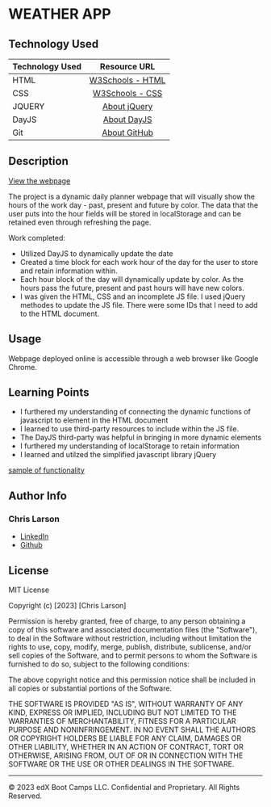 # WEATHER APP

## Technology Used 

| Technology Used         | Resource URL           | 
| ------------- |:-------------:| 
| HTML    | [W3Schools - HTML](https://www.w3schools.com/html/html_intro.asp) | 
| CSS     | [W3Schools - CSS](https://www.w3schools.com/css/css_intro.asp)      | 
| JQUERY       | [About jQuery](https://jquery.com/)     |   
| DayJS       | [About DayJS](https://day.js.org/)     | 
| Git       | [About GitHub](https://git-scm.com/about)     |    

## Description 

[View the webpage](https://chlarson74.github.io/daily-planner)

The project is a dynamic daily planner webpage that will visually show the hours of the work day - past, present and future by color. The data that the user puts into the hour fields will be stored in localStorage and can be retained even through refreshing the page. 

Work completed:
- Utilized DayJS to dynamically update the date
- Created a time block for each work hour of the day for the user to store and retain information within.
- Each hour block of the day will dynamically update by color. As the hours pass the future, present and past hours will have new colors.
- I was given the HTML, CSS and an incomplete JS file. I used jQuery methodes to update the JS file. There were some IDs that I need to add to the HTML document.



## Usage 

Webpage deployed online is accessible through a web browser like Google Chrome.


## Learning Points 

- I furthered my understanding of connecting the dynamic functions of javascript to element in the HTML document
- I learned to use third-party resources to include within the JS file.
- The DayJS third-party was helpful in bringing in more dynamic elements
- I furthered my understanding of localStorage to retain information
- I learned and utilzed the simplified javascript library jQuery

[sample of functionality](./demo.gif)

## Author Info


### Chris Larson


* [LinkedIn](https://www.linkedin.com/in/christian-larson-6208a43b/)
* [Github](https://github.com/chlarson74)


## License
MIT License

Copyright (c) [2023] [Chris Larson]

Permission is hereby granted, free of charge, to any person obtaining a copy
of this software and associated documentation files (the "Software"), to deal
in the Software without restriction, including without limitation the rights
to use, copy, modify, merge, publish, distribute, sublicense, and/or sell
copies of the Software, and to permit persons to whom the Software is
furnished to do so, subject to the following conditions:

The above copyright notice and this permission notice shall be included in all
copies or substantial portions of the Software.

THE SOFTWARE IS PROVIDED "AS IS", WITHOUT WARRANTY OF ANY KIND, EXPRESS OR
IMPLIED, INCLUDING BUT NOT LIMITED TO THE WARRANTIES OF MERCHANTABILITY,
FITNESS FOR A PARTICULAR PURPOSE AND NONINFRINGEMENT. IN NO EVENT SHALL THE
AUTHORS OR COPYRIGHT HOLDERS BE LIABLE FOR ANY CLAIM, DAMAGES OR OTHER
LIABILITY, WHETHER IN AN ACTION OF CONTRACT, TORT OR OTHERWISE, ARISING FROM,
OUT OF OR IN CONNECTION WITH THE SOFTWARE OR THE USE OR OTHER DEALINGS IN THE
SOFTWARE.

---

© 2023 edX Boot Camps LLC. Confidential and Proprietary. All Rights Reserved.